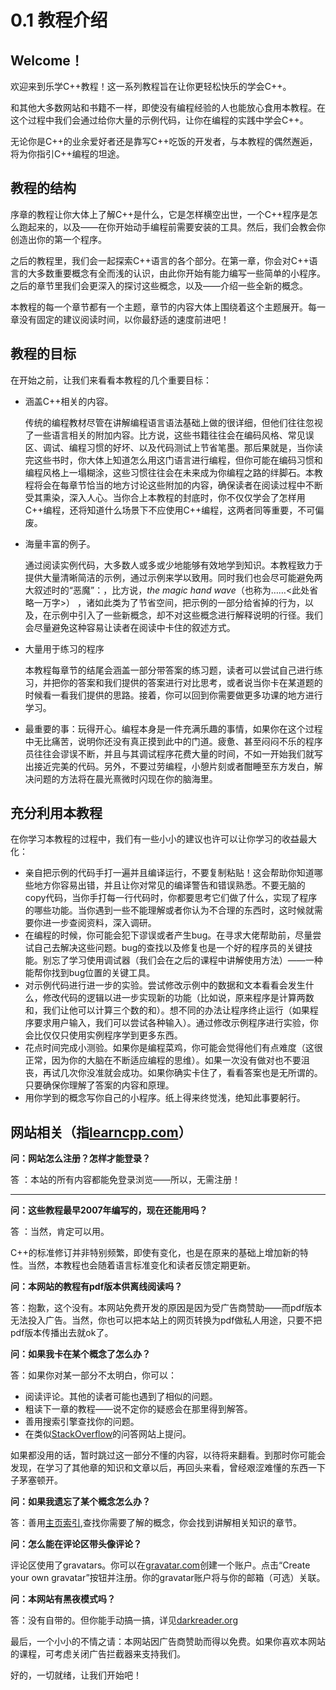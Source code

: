 # 0.1 教程介绍

## Welcome！

欢迎来到乐学C++教程！这一系列教程旨在让你更轻松快乐的学会C++。

和其他大多数网站和书籍不一样，即使没有编程经验的人也能放心食用本教程。在这个过程中我们会通过给你大量的示例代码，让你在编程的实践中学会C++。

无论你是C++的业余爱好者还是靠写C++吃饭的开发者，与本教程的偶然邂逅，将为你指引C++编程的坦途。

## 教程的结构

序章的教程让你大体上了解C++是什么，它是怎样横空出世，一个C++程序是怎么跑起来的，以及——在你开始动手编程前需要安装的工具。然后，我们会教会你创造出你的第一个程序。

之后的教程里，我们会一起探索C++语言的各个部分。在第一章，你会对C++语言的大多数重要概念有全而浅的认识，由此你开始有能力编写一些简单的小程序。之后的章节里我们会更深入的探讨这些概念，以及——介绍一些全新的概念。

本教程的每一个章节都有一个主题，章节的内容大体上围绕着这个主题展开。每一章没有固定的建议阅读时间，以你最舒适的速度前进吧！

## 教程的目标

在开始之前，让我们来看看本教程的几个重要目标：

- 涵盖C++相关的内容。

  传统的编程教材尽管在讲解编程语言语法基础上做的很详细，但他们往往忽视了一些语言相关的附加内容。比方说，这些书籍往往会在编码风格、常见误区、调试、编程习惯的好坏、以及代码测试上节省笔墨。那后果就是，当你读完这些书时，你大体上知道怎么用这门语言进行编程，但你可能在编码习惯和编程风格上一塌糊涂，这些习惯往往会在未来成为你编程之路的绊脚石。本教程将会在每章节恰当的地方讨论这些附加的内容，确保读者在阅读过程中不断受其熏染，深入人心。当你合上本教程的封底时，你不仅仅学会了怎样用C++编程，还将知道什么场景下不应使用C++编程，这两者同等重要，不可偏废。

- 海量丰富的例子。

  通过阅读实例代码，大多数人或多或少地能够有效地学到知识。本教程致力于提供大量清晰简洁的示例，通过示例来学以致用。同时我们也会尽可能避免两大叙述时的“恶魔”：，比方说，*the magic hand wave*（也称为……<此处省略一万字>） ，诸如此类为了节省空间，把示例的一部分给省掉的行为，以及，在示例中引入了一些新概念，却不对这些概念进行解释说明的行径。我们会尽量避免这种容易让读者在阅读中卡住的叙述方式。

- 大量用于练习的程序

  本教程每章节的结尾会涵盖一部分带答案的练习题，读者可以尝试自己进行练习，并把你的答案和我们提供的答案进行对比思考，或者说当你卡在某道题的时候看一看我们提供的思路。接着，你可以回到你需要做更多功课的地方进行学习。

- 最重要的事：玩得开心。编程本身是一件充满乐趣的事情，如果你在这个过程中无比痛苦，说明你还没有真正摸到此中的门道。疲惫、甚至闷闷不乐的程序员往往会谬误不断，并且与其调试程序花费大量的时间，不如一开始我们就写出接近完美的代码。另外，不要过劳编程，小憩片刻或者酣睡至东方发白，解决问题的方法将在晨光熹微时闪现在你的脑海里。

## 充分利用本教程

在你学习本教程的过程中，我们有一些小小的建议也许可以让你学习的收益最大化：

- 亲自把示例的代码手打一遍并且编译运行，不要复制粘贴！这会帮助你知道哪些地方你容易出错，并且让你对常见的编译警告和错误熟悉。不要无脑的copy代码，当你手打每一行代码时，你都要思考它们做了什么，实现了程序的哪些功能。当你遇到一些不能理解或者你认为不合理的东西时，这时候就需要你进一步查阅资料，深入调研。
- 在编程的时候，你可能会犯下谬误或者产生bug。在寻求大佬帮助前，尽量尝试自己去解决这些问题。bug的查找以及修复也是一个好的程序员的关键技能。别忘了学习使用调试器（我们会在之后的课程中讲解使用方法）——一种能帮你找到bug位置的关键工具。
- 对示例代码进行进一步的实验。尝试修改示例中的数据和文本看看会发生什么，修改代码的逻辑以进一步实现新的功能（比如说，原来程序是计算两数和，我们让他可以计算三个数的和）。想不同的办法让程序终止运行（如果程序要求用户输入，我们可以尝试各种输入）。通过修改示例程序进行实验，你会比仅仅只使用实例程序学到更多东西。
- 花点时间完成小测验。如果你是编程菜鸡，你可能会觉得他们有点难度（这很正常，因为你的大脑在不断适应编程的思维）。如果一次没有做对也不要沮丧，再试几次你没准就会成功。如果你确实卡住了，看看答案也是无所谓的。只要确保你理解了答案的内容和原理。
- 用你学到的概念写你自己的小程序。纸上得来终觉浅，绝知此事要躬行。

## 网站相关（指[learncpp.com](https://learncpp.com/)）

**问：网站怎么注册？怎样才能登录？**

答 ：本站的所有内容都能免登录浏览——所以，无需注册！

------

**问：这些教程最早2007年编写的，现在还能用吗？**

答 ：当然，肯定可以用。

C++的标准修订并非特别频繁，即使有变化，也是在原来的基础上增加新的特性。当然，本教程也会随着语言标准变化和读者反馈定期更新。

**问：本网站的教程有pdf版本供离线阅读吗？**

答：抱歉，这个没有。本网站免费开发的原因是因为受广告商赞助——而pdf版本无法投入广告。当然，你也可以把本站上的网页转换为pdf做私人用途，只要不把pdf版本传播出去就ok了。

**问：如果我卡在某个概念了怎么办？**

答：如果你对某一部分不太明白，你可以：

- 阅读评论。其他的读者可能也遇到了相似的问题。
- 粗读下一章的教程——说不定你的疑惑会在那里得到解答。
- 善用搜索引擎查找你的问题。
- 在类似[StackOverflow](https://stackoverflow.com/)的问答网站上提问。

如果都没用的话，暂时跳过这一部分不懂的内容，以待将来翻看。到那时你可能会发现，在学习了其他章的知识和文章以后，再回头来看，曾经艰涩难懂的东西一下子茅塞顿开。

**问：如果我遗忘了某个概念怎么办？**

答：善用[主页索引](https://www.learncpp.com/learn-c-site-index/),查找你需要了解的概念，你会找到讲解相关知识的章节。

**问：怎么能在评论区带头像评论？**

评论区使用了gravatars。你可以在[gravatar.com](https://gravatar.com/)创建一个账户。点击“Create your own gravatar”按钮并注册。你的gravatar账户将与你的邮箱（可选）关联。

**问：本网站有黑夜模式吗？**

答：没有自带的。但你能手动搞一搞，详见[darkreader.org](https://darkreader.org/)

最后，一个小小的不情之请：本网站因广告商赞助而得以免费。如果你喜欢本网站的课程，可考虑关闭广告拦截器来支持我们。

好的，一切就绪，让我们开始吧！